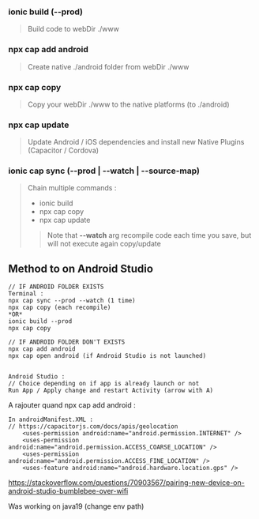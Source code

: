 ### ionic build (--prod) 
>Build code to webDir ./www

### npx cap add android 
>Create native ./android folder from webDir ./www

### npx cap copy
>Copy your webDir ./www to the native platforms (to ./android)

### npx cap update
>Update Android / iOS dependencies and install new Native Plugins (Capacitor / Cordova)

### ionic cap sync (--prod | --watch | --source-map) 
>Chain multiple commands :
>- ionic build
>- npx cap copy
>- npx cap update
>>Note that **--watch** arg recompile code each time you save, but will not execute again copy/update

## Method to on Android Studio
```
// IF ANDROID FOLDER EXISTS
Terminal :
npx cap sync --prod --watch (1 time)
npx cap copy (each recompile)
*OR*
ionic build --prod
npx cap copy

// IF ANDROID FOLDER DON'T EXISTS 
npx cap add android
npx cap open android (if Android Studio is not launched)


Android Studio :
// Choice depending on if app is already launch or not
Run App / Apply change and restart Activity (arrow with A)
```


A rajouter quand npx cap add android :
```
In androidManifest.XML :
// https://capacitorjs.com/docs/apis/geolocation 
    <uses-permission android:name="android.permission.INTERNET" />
    <uses-permission android:name="android.permission.ACCESS_COARSE_LOCATION" />
    <uses-permission android:name="android.permission.ACCESS_FINE_LOCATION" />
    <uses-feature android:name="android.hardware.location.gps" />
```


https://stackoverflow.com/questions/70903567/pairing-new-device-on-android-studio-bumblebee-over-wifi

Was working on java19 (change env path) 






